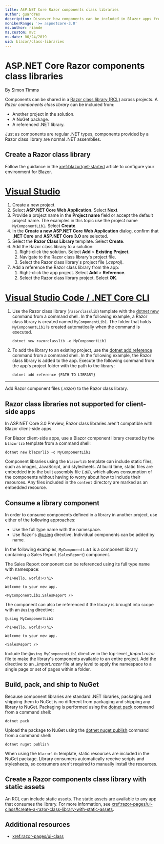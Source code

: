 ```yaml
---
title: ASP.NET Core Razor components class libraries
author: guardrex
description: Discover how components can be included in Blazor apps from an external component library.
monikerRange: '>= aspnetcore-3.0'
ms.author: riande
ms.custom: mvc
ms.date: 06/24/2019
uid: blazor/class-libraries
---
```

# ASP.NET Core Razor components class libraries

By [Simon Timms](https://github.com/stimms)

Components can be shared in a [Razor class library (RCL)](xref:razor-pages/ui-class) across projects. A *Razor components class library* can be included from:

* Another project in the solution.
* A NuGet package.
* A referenced .NET library.

Just as components are regular .NET types, components provided by a Razor class library are normal .NET assemblies.

## Create a Razor class library

Follow the guidance in the <xref:blazor/get-started> article to configure your environment for Blazor.

# [Visual Studio](#tab/visual-studio)

1. Create a new project.
1. Select **ASP.NET Core Web Application**. Select **Next**.
1. Provide a project name in the **Project name** field or accept the default project name. The examples in this topic use the project name `MyComponentLib1`. Select **Create**.
1. In the **Create a new ASP.NET Core Web Application** dialog, confirm that **.NET Core** and **ASP.NET Core 3.0** are selected.
1. Select the **Razor Class Library** template. Select **Create**.
1. Add the Razor class library to a solution:
   1. Right-click the solution. Select **Add** > **Existing Project**.
   1. Navigate to the Razor class library's project file.
   1. Select the Razor class library's project file (*.csproj*).
1. Add a reference the Razor class library from the app:
   1. Right-click the app project. Select **Add** > **Reference**.
   1. Select the Razor class library project. Select **OK**.

# [Visual Studio Code / .NET Core CLI](#tab/visual-studio-code+netcore-cli)

1. Use the Razor class library (`razorclasslib`) template with the [dotnet new](/dotnet/core/tools/dotnet-new) command from a command shell. In the following example, a Razor class library is created named `MyComponentLib1`. The folder that holds `MyComponentLib1` is created automatically when the command is executed.

   ```console
   dotnet new razorclasslib -o MyComponentLib1
   ```

1. To add the library to an existing project, use the [dotnet add reference](/dotnet/core/tools/dotnet-add-reference) command from a command shell. In the following example, the Razor class library is added to the app. Execute the following command from the app's project folder with the path to the library:

   ```console
   dotnet add reference {PATH TO LIBRARY}
   ```

---

Add Razor component files (*.razor*) to the Razor class library.

## Razor class libraries not supported for client-side apps

In ASP.NET Core 3.0 Preview, Razor class libraries aren't compatible with Blazor client-side apps.

For Blazor client-side apps, use a Blazor component library created by the `blazorlib` template from a command shell:

```console
dotnet new blazorlib -o MyComponentLib1
```

Component libraries using the `blazorlib` template can include static files, such as images, JavaScript, and stylesheets. At build time, static files are embedded into the built assembly file (*.dll*), which allows consumption of the components without having to worry about how to include their resources. Any files included in the `content` directory are marked as an embedded resource.

## Consume a library component

In order to consume components defined in a library in another project, use either of the following approaches:

* Use the full type name with the namespace.
* Use Razor's [\@using](xref:mvc/views/razor#using) directive. Individual components can be added by name.

In the following examples, `MyComponentLib1` is a component library containing a Sales Report (`SalesReport`) component.

The Sales Report component can be referenced using its full type name with namespace:

```cshtml
<h1>Hello, world!</h1>

Welcome to your new app.

<MyComponentLib1.SalesReport />
```

The component can also be referenced if the library is brought into scope with an `@using` directive:

```cshtml
@using MyComponentLib1

<h1>Hello, world!</h1>

Welcome to your new app.

<SalesReport />
```

Include the `@using MyComponentLib1` directive in the top-level *_Import.razor* file to make the library's components available to an entire project. Add the directive to an *_Import.razor* file at any level to apply the namespace to a single page or set of pages within a folder.

## Build, pack, and ship to NuGet

Because component libraries are standard .NET libraries, packaging and shipping them to NuGet is no different from packaging and shipping any library to NuGet. Packaging is performed using the [dotnet pack](/dotnet/core/tools/dotnet-pack) command from a command shell:

```console
dotnet pack
```

Upload the package to NuGet using the [dotnet nuget publish](/dotnet/core/tools/dotnet-nuget-push) command from a command shell:

```console
dotnet nuget publish
```

When using the `blazorlib` template, static resources are included in the NuGet package. Library consumers automatically receive scripts and stylesheets, so consumers aren't required to manually install the resources.

## Create a Razor components class library with static assets

An RCL can include static assets. The static assets are available to any app that consumes the library. For more information, see <xref:razor-pages/ui-class#create-a-razor-class-library-with-static-assets>.

## Additional resources

* <xref:razor-pages/ui-class>
